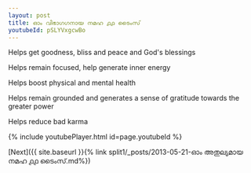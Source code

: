 ```yaml
---
layout: post
title: ഓം വിഭാഗഗനായ നമഹ ൧൧ ടൈംസ്
youtubeId: pSLYVxgcwBo
---
```

 
 
Helps get goodness, bliss and peace and God's blessings
 
Helps remain focused, help generate inner energy 
 
Helps boost physical and mental health 
 
Helps remain grounded and generates a sense of gratitude towards the greater power 
 
Helps reduce bad karma
 
 
 
 


{% include youtubePlayer.html id=page.youtubeId %}
 
[Next]({{ site.baseurl }}{% link  split1/_posts/2013-05-21-ഓം അതുല്യമായ നമഹ ൧൧ ടൈംസ്.md%})
 
